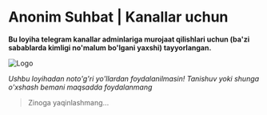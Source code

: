 # Anonim Suhbat | Kanallar uchun
**Bu loyiha telegram kanallar adminlariga murojaat qilishlari uchun 
(ba'zi sabablarda kimligi no'malum bo'lgani yaxshi) tayyorlangan.**

![Logo](https://static.vecteezy.com/system/resources/thumbnails/024/892/056/small/vibrant-sunset-sky-over-idyllic-landscape-a-moody-backdrop-generated-by-ai-free-photo.jpg)

*Ushbu loyihadan noto'g'ri yo'llardan foydalanilmasin! Tanishuv yoki shunga o'xshash bemani maqsadda foydalanmang*
> Zinoga yaqinlashmang...
